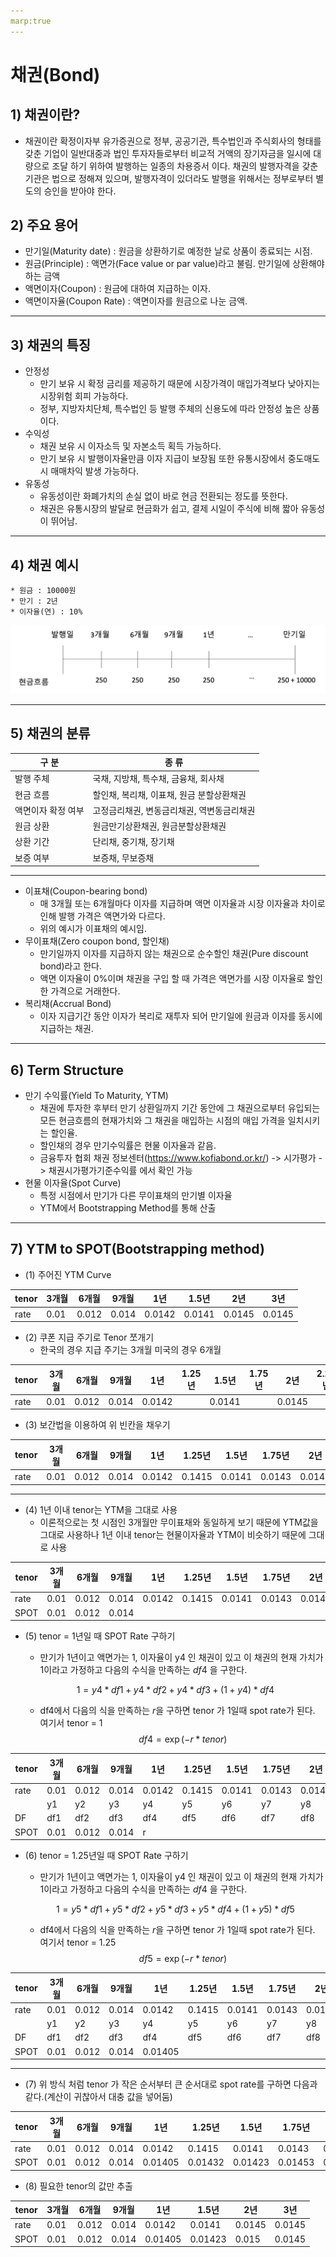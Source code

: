 ```yaml
---
marp:true
---
```


# 채권(Bond)
## 1) 채권이란?
* 채권이란 확정이자부 유가증권으로 정부, 공공기관, 특수법인과 주식회사의 형태를 갖춘 기업이 일반대중과 법인 투자자들로부터 비교적 거액의 장기자금을 일시에 대량으로 조달 하기 위하여 발행하는 일종의 차용증서 이다. 채권의 발행자격을 갖춘 기관은 법으로 정해져 있으며, 발행자격이 있더라도 발행을 위해서는 정부로부터 별도의 승인을 받아야 한다.

## 2) 주요 용어
* 만기일(Maturity date) : 원금을 상환하기로 예정한 날로 상품이 종료되는 시점.
* 원금(Principle) : 액면가(Face value or par value)라고 불림. 만기일에 상환해야 하는 금액
* 액면이자(Coupon) : 원금에 대하여 지급하는 이자.
* 액면이자율(Coupon Rate) : 액면이자를 원금으로 나눈 금액. 

---

## 3) 채권의 특징
* 안정성
    * 만기 보유 시 확정 금리를 제공하기 때문에 시장가격이 매입가격보다 낮아지는 시장위험 회피 가능하다. 
    * 정부, 지방자치단체, 특수법인 등 발행 주체의 신용도에 따라 안정성 높은 상품이다.
* 수익성
    * 채권 보유 시 이자소득 및 자본소득 획득 가능하다. 
    * 만기 보유 시 발행이자율만큼 이자 지급이 보장됨 또한 유통시장에서 중도매도 시 매매차익 발생 가능하다.
* 유동성
    * 유동성이란 화폐가치의 손실 없이 바로 현금 전환되는 정도를 뜻한다.
    * 채권은 유통시장의 발달로 현금화가 쉽고, 결제 시일이 주식에 비해 짧아 유동성이 뛰어남.

---

## 4) 채권 예시
    * 원금 : 10000원
    * 만기 : 2년
    * 이자율(연) : 10%
![채권의 현금 흐름](./bond_cash_flow.png)


---

## 5) 채권의 분류
|구 분|종 류|
|---|-----|
|발행 주체|국채, 지방채, 특수채, 금융채, 회사채|
|현금 흐름|할인채, 복리채, 이표채, 원금 분할상환채권|
|액면이자 확정 여부|고정금리채권, 변동금리채권, 역변동금리채권|
|원금 상환|원금만기상환채권, 원금분할상환채권|
|상환 기간|단리채, 중기채, 장기채|
|보증 여부|보증채, 무보증채|

---


* 이표채(Coupon-bearing bond)
    * 매 3개월 또는 6개월마다 이자를 지급하며 액면 이자율과 시장 이자율과 차이로 인해 발행 가격은 액면가와 다르다.
    * 위의 예시가 이표채의 예시임.
* 무이표채(Zero coupon bond, 할인채)
    * 만기일까지 이자를 지급하지 않는 채권으로 순수할인 채권(Pure discount bond)라고 한다.
    * 액면 이자율이 0%이며 채권을 구입 할 때 가격은 액면가를 시장 이자율로 할인 한 가격으로 거래한다.
* 복리채(Accrual Bond)
    * 이자 지급기간 동안 이자가 복리로 재투자 되어 만기일에 원금과 이자를 동시에 지급하는 채권.
---


## 6) Term Structure
* 만기 수익률(Yield To Maturity, YTM)
    * 채권에 투자한 후부터 만기 상환일까지 기간 동안에 그 채권으로부터 유입되는 모든 현금흐름의 현재가치와 그 채권을 매입하는 시점의 매입 가격을 일치시키는 할인율.
    * 할인채의 경우 만기수익률은 현물 이자율과 같음.
    * 금융투자 협회 채권 정보센터(https://www.kofiabond.or.kr/) -> 시가평가 -> 채권시가평가기준수익률 에서 확인 가능
* 현물 이자율(Spot Curve)
    * 특정 시점에서 만기가 다른 무이표채의 만기별 이자율
    * YTM에서 Bootstrapping Method를 통해 산출


---


## 7) YTM to SPOT(Bootstrapping method)
* (1) 주어진 YTM Curve

|tenor|3개월|6개월|9개월|1년|1.5년|2년|3년|
|---|---|---|---|---|---|---|---|
|rate|0.01|0.012|0.014|0.0142|0.0141|0.0145|0.0145|

* (2) 쿠폰 지급 주기로 Tenor 쪼개기
    * 한국의 경우 지급 주기는 3개월 미국의 경우 6개월

|tenor|3개월|6개월|9개월|1년|1.25년|1.5년|1.75년|2년|2.25년|2.5년|2.75년|3년|
|---|---|---|---|---|---|---|---|---|---|---|---|---|
|rate|0.01|0.012|0.014|0.0142||0.0141||0.0145||||0.0145|

* (3) 보간법을 이용하여 위 빈칸을 채우기

|tenor|3개월|6개월|9개월|1년|1.25년|1.5년|1.75년|2년|2.25년|2.5년|2.75년|3년|
|---|---|---|---|---|---|---|---|---|---|---|---|---|
|rate|0.01|0.012|0.014|0.0142|0.1415|0.0141|0.0143|0.0145|0.0145|0.0145|0.0145|0.0145|

---

* (4) 1년 이내 tenor는 YTM을 그대로 사용
    * 이론적으로는 첫 시점인 3개월만 무이표채와 동일하게 보기 때문에 YTM값을 그대로 사용하나 1년 이내 tenor는 현물이자율과 YTM이 비슷하기 때문에 그대로 사용

|tenor|3개월|6개월|9개월|1년|1.25년|1.5년|1.75년|2년|2.25년|2.5년|2.75년|3년|
|---|---|---|---|---|---|---|---|---|---|---|---|---|
|rate|0.01|0.012|0.014|0.0142|0.1415|0.0141|0.0143|0.0145|0.0145|0.0145|0.0145|0.0145|
|SPOT|0.01|0.012|0.014||||||||||

* (5) tenor = 1년일 때 SPOT Rate 구하기
    * 만기가 1년이고 액면가는 1, 이자율이 y4 인 채권이 있고 이 채권의 현재 가치가 1이라고 가정하고 다음의 수식을 만족하는 $df4$ 을 구한다.

    $$
    1 = y4 * df1 + y4 * df2 + y4 * df3 + (1+y4) * df4
    $$

    * df4에서 다음의 식을 만족하는 $r$을 구하면 tenor 가 1일때 spot rate가 된다. 여기서 tenor = 1
    $$
    df4 = \exp(-r * tenor)
    $$
    

|tenor|3개월|6개월|9개월|1년|1.25년|1.5년|1.75년|2년|2.25년|2.5년|2.75년|3년|
|---|---|---|---|---|---|---|---|---|---|---|---|---|
|rate|0.01|0.012|0.014|0.0142|0.1415|0.0141|0.0143|0.0145|0.0145|0.0145|0.0145|0.0145|
||y1|y2|y3|y4|y5|y6|y7|y8|y9|y10|y11|y12|
|DF|df1|df2|df3|df4|df5|df6|df7|df8|df9|df10|df11|df12|
|SPOT|0.01|0.012|0.014|r|||||||||

* (6) tenor = 1.25년일 때 SPOT Rate 구하기
    * 만기가 1년이고 액면가는 1, 이자율이 y4 인 채권이 있고 이 채권의 현재 가치가 1이라고 가정하고 다음의 수식을 만족하는 $df4$ 을 구한다.

    $$
    1 = y5 * df1 + y5 * df2 + y5 * df3 + y5 * df4 + (1+y5) * df5
    $$

    * df4에서 다음의 식을 만족하는 $r$을 구하면 tenor 가 1일때 spot rate가 된다. 여기서 tenor = 1.25
    $$
    df5 = \exp(-r * tenor)
    $$
    

|tenor|3개월|6개월|9개월|1년|1.25년|1.5년|1.75년|2년|2.25년|2.5년|2.75년|3년|
|---|---|---|---|---|---|---|---|---|---|---|---|---|
|rate|0.01|0.012|0.014|0.0142|0.1415|0.0141|0.0143|0.0145|0.0145|0.0145|0.0145|0.0145|
||y1|y2|y3|y4|y5|y6|y7|y8|y9|y10|y11|y12|
|DF|df1|df2|df3|df4|df5|df6|df7|df8|df9|df10|df11|df12|
|SPOT|0.01|0.012|0.014|0.01405|||||||||

---

* (7) 위 방식 처럼 tenor 가 작은 순서부터 큰 순서대로 spot rate를 구하면 다음과 같다.(계산이 귀찮아서 대충 값을 넣어둠)

|tenor|3개월|6개월|9개월|1년|1.25년|1.5년|1.75년|2년|2.25년|2.5년|2.75년|3년|
|---|---|---|---|---|---|---|---|---|---|---|---|---|
|rate|0.01|0.012|0.014|0.0142|0.1415|0.0141|0.0143|0.0145|0.0145|0.0145|0.0145|0.0145|
|SPOT|0.01|0.012|0.014|0.01405|0.01432|0.01423|0.01453|0.015|0.0147|0.0148|0.0145|0.0145|

* (8) 필요한 tenor의 값만 추출

|tenor|3개월|6개월|9개월|1년|1.5년|2년|3년|
|---|---|---|---|---|---|---|---|
|rate|0.01|0.012|0.014|0.0142|0.0141|0.0145|0.0145|
|SPOT|0.01|0.012|0.014|0.01405|0.01423|0.015|0.0145|
